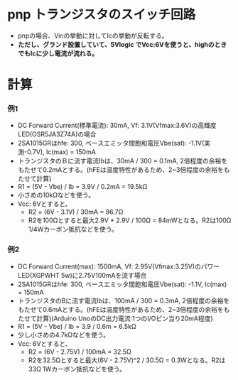 # pnp トランジスタのスイッチ回路
- pnpの場合、Vinの挙動に対してIcの挙動が反転する。
- **ただし、グランド設置していて、5Vlogic でVcc:6Vを使うと、highのときでもIcに少し電流が流れる。**

# 計算
### 例1
- DC Forward Current(標準電流): 30mA, Vf: 3.1V(Vfmax:3.6V)の高輝度LED(OSR5JA3Z74A)の場合
- 2SA1015GRはhfe: 300, ベースエミッタ間飽和電圧Vbe(sat): -1.1V(実測-0.7V), Ic(max) = 150mA
- トランジスタのＢに流す電流Ibは、30mA / 300 = 0.1mA, 2倍程度の余裕をもたせて0.2mAとする。(hFEは温度特性があるため、2~3倍程度の余裕をもたせて計算)
- R1 = (5V - Vbe) / Ib = 3.9V / 0.2mA = 19.5kΩ
- 小さめの10kΩなどを使う。
- Vcc: 6Vとすると、
  - R2 = (6V - 3.1V) / 30mA = 96.7Ω
  - R2を100Ωとすると最大2.9V * 2.9V / 100Ω = 84mWとなる。R2は100Ω 1/4Wカーボン抵抗などを使う。

### 例2
- DC Forward Current(max): 1500mA, Vf: 2.95V(Vfmax:3.25V)のパワーLED(XGPWHT 5w)に2.75V100mAを流す場合
- 2SA1015GRはhfe: 300, ベースエミッタ間飽和電圧Vbe(sat): -1.1V, Ic(max) = 150mA
- トランジスタのBに流す電流Ibは、100mA / 300 = 0.3mA, 2倍程度の余裕をもたせて0.6mAとする。(hFEは温度特性があるため、2~3倍程度の余裕をもたせて計算)(Arduino UnoのDC出力電流:1つのI/Oピン当り20mA程度)
- R1 = (5V - Vbe) / Ib = 3.9 / 0.6m = 6.5kΩ
- 少し小さめの4.7kΩなどを使う。
- Vcc: 6Vとすると、
  - R2 = (6V - 2.75V) / 100mA = 32.5Ω
  - R2を32.5Ωとすると最大(6V - 2.75V)^2 / 30.5Ω = 0.3Wとなる。R2は33Ω 1Wカーボン抵抗などを使う。
